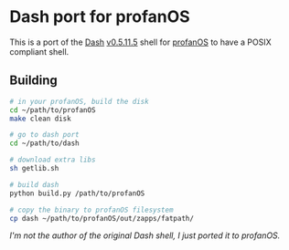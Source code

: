 # Dash port for profanOS

This is a port of the [Dash](https://git.kernel.org/pub/scm/utils/dash/dash.git)
[v0.5.11.5](https://git.kernel.org/pub/scm/utils/dash/dash.git/tag/?h=v0.5.11.5)
shell for [profanOS](https://github.com/elydre/profanOS) to have a POSIX
compliant shell.

## Building

```sh
# in your profanOS, build the disk
cd ~/path/to/profanOS
make clean disk

# go to dash port
cd ~/path/to/dash

# download extra libs
sh getlib.sh

# build dash
python build.py /path/to/profanOS

# copy the binary to profanOS filesystem
cp dash ~/path/to/profanOS/out/zapps/fatpath/
```

*I'm not the author of the original Dash shell, I just ported it to profanOS.*
